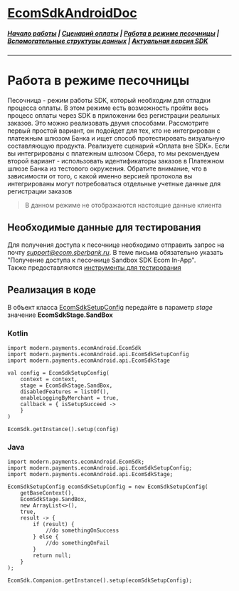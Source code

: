 # [EcomSdkAndroidDoc](https://sdkpay.github.io/EcomSdkAndroidDoc)

##### [Начало работы](https://sdkpay.github.io/EcomSdkAndroidDoc/start) | [Сценарий оплаты](https://sdkpay.github.io/EcomSdkAndroidDoc/payment_script) | [Работа в режиме песочницы](https://sdkpay.github.io/EcomSdkAndroidDoc/sandbox_mode) | [Вспомогательные структуры данных](https://sdkpay.github.io/EcomSdkAndroidDoc/data_structures) | [Актуальная версия SDK](https://sdkpay.github.io/EcomSdkAndroidDoc/version)
---

# Работа в режиме песочницы

Песочница - режим работы SDK, который необходим для отладки процесса оплаты. В этом режиме есть возможность пройти весь процесс оплаты через SDK в приложении без регистрации реальных заказов. Это можно реализовать двумя способами. Рассмотрите первый простой вариант, он подойдет для тех, кто не интегрирован с платежным шлюзом Банка и ищет способ протестировать визуальную составляющую продукта. Реализуете сценарий «Оплата вне SDK». Если вы интегрированы с платежным шлюзом Сбера, то мы рекомендуем второй вариант - использовать идентификаторы заказов в Платежном шлюзе Банка из тестового окружения. Обратите внимание, что в зависимости от того, с какой именно версией протокола вы интегрированы могут потребоваться отдельные учетные данные для регистрации заказов

> В данном режиме не отображаются настоящие данные клиента

## Необходимые данные для тестирования

Для получения доступа к песочнице необходимо отправить запрос на почту *support@ecom.sberbank.ru*. В теме письма обязательно указать "Получение доступа к песочнице Sandbox SDK Ecom In-App".<br>Также предоставляются [инструменты для тестирования](https://sdkpay.github.io/EcomSdkAndroidDoc/data_structures#%D0%BF%D0%BB%D0%B0%D1%82%D0%B5%D0%B6%D0%BD%D1%8B%D0%B5-%D0%B8%D0%BD%D1%81%D1%82%D1%80%D1%83%D0%BC%D0%B5%D0%BD%D1%82%D1%8B-%D0%B4%D0%BB%D1%8F-%D1%80%D0%B0%D0%B1%D0%BE%D1%82%D1%8B-%D0%B2-%D1%80%D0%B5%D0%B6%D0%B8%D0%BC%D0%B5-%D0%BF%D0%B5%D1%81%D0%BE%D1%87%D0%BD%D0%B8%D1%86%D1%8B)

## Реализация в коде

В объект класса [EcomSdkSetupConfig](https://sdkpay.github.io/EcomSdkAndroidDoc/data_structures#ecomsdksetupconfig) передайте в параметр *stage* значение **EcomSdkStage.SandBox**

### Kotlin

```
import modern.payments.ecomAndroid.EcomSdk
import modern.payments.ecomAndroid.api.EcomSdkSetupConfig
import modern.payments.ecomAndroid.api.EcomSdkStage

val config = EcomSdkSetupConfig(
    context = context,
    stage = EcomSdkStage.SandBox,
    disabledFeatures = listOf(),
    enableLoggingByMerchant = true,
    callback = { isSetupSucceed ->
    }
)

EcomSdk.getInstance().setup(config)
```

### Java

```
import modern.payments.ecomAndroid.EcomSdk;
import modern.payments.ecomAndroid.api.EcomSdkSetupConfig;
import modern.payments.ecomAndroid.api.EcomSdkStage; 

EcomSdkSetupConfig ecomSdkSetupConfig = new EcomSdkSetupConfig(
    getBaseContext(),
    EcomSdkStage.SandBox,
    new ArrayList<>(),
    true,
    result -> {
        if (result) {
            //do somethingOnSuccess
        } else {
            //do somethingOnFail
        }
        return null;
    }
);

EcomSdk.Companion.getInstance().setup(ecomSdkSetupConfig);
```
